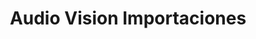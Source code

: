 ---
title: "Audio Vision Importaciones"
url: /santa-cruz-de-la-sierra/audio-vision-importaciones/
shop: Allgemein
---